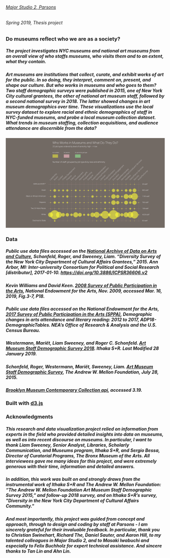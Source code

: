 ###### [Major Studio 2, Parsons](https://churc.github.io/MajorStudio2/index.html)
###### Spring 2019, Thesis project
### Do museums reflect who we are as a society?
##### The project investigates NYC museums and national art museums from an overall view of who staffs museums, who visits them and to an extent, what they contain.
##### Art museums are institutions that collect, curate, and exhibit works of art for the public. In so doing, they interpret, comment on, present, and shape our culture. But who works in museums and who goes to them? Two staff demographic surveys were published in 2015, one of New York City cultural grantees, the other of national art museum staff, followed by a second national survey in 2018. The latter showed changes in art museum demographics over time. These visualizations use the local survey dataset to explore racial and ethnic demographics of staff in NYC-funded museums, and probe a local museum collection dataset. What trends in museum staffing, collection acquisitions, and audience attendance are discernible from the data?

![alt text](https://github.com/churc/MajorStudio2/blob/master/images/churchouse_thesis2.png )

### Data
#####	Public use data files accessed on the [National Archive of Data on Arts and Culture](https://www.icpsr.umich.edu/icpsrweb/NADAC/studies/36606), Schonfeld, Roger, and Sweeney, Liam. “Diversity Survey of the New York City Department of Cultural Affairs Grantees,” 2015. Ann Arbor, MI: Inter-university Consortium for Political and Social Research [distributor], 2017-01-10. https://doi.org/10.3886/ICPSR36606.v2
#####	Kevin Williams and David Keen. [2008 Survey of Public Participation in the Arts](https://www.arts.gov/sites/default/files/2008-SPPA.pdf), National Endowment for the Arts, Nov. 2009, accessed Mar. 16, 2019, Fig.3-7, P18.
#####	Public use data files accessed on the National Endowment for the Arts, [2017 Survey of Public Participation in the Arts (SPPA)](https://www.arts.gov/artistic-fields/research-analysis/arts-data-profiles/arts-data-profile-18), Demographic changes in arts attendance and literary reading: 2012 to 2017, ADP18-DemographicTables. NEA’s Office of Research & Analysis and the U.S. Census Bureau.
#####	Westermann, Mariët, Liam Sweeney, and Roger C. Schonfeld. [Art Museum Staff Demographic Survey 2018](https://sr.ithaka.org/wp-content/uploads/2019/01/SR-Mellon-Report-Art-Museum-Staff-Demographic-Survey-01282019.pdf). Ithaka S+R. Last Modified 28 January 2019.
#####	Schonfeld, Roger, Westermann, Mariët, Sweeney, Liam. [Art Museum Staff Demographic Survey](https://mellon.org/media/filer_public/ba/99/ba99e53a-48d5-4038-80e1-66f9ba1c020e/awmf_museum_diversity_report_aamd_7-28-15.pdf), The Andrew W. Mellon Foundation, July 28, 2015. 
#####	[Brooklyn Museum Contemporary Collection api](https://www.brooklynmuseum.org/opencollection/api), accessed 3.19. 

### Built with [d3.js](https://d3js.org)

### Acknowledgments
##### This research and data visualization project relied on information from experts in the field who provided detailed insights into data on museums, as well as into recent discourse on museums. In particular, I want to thank Liam Sweeney, Senior Analyst, Libraries, Scholarly Communication, and Museums program, Ithaka S+R, and Sergio Bessa, Director of Curatorial Programs, The Bronx Museum of the Arts. All interviewees gave me many ideas for this project, and were extremely generous with their time, information and detailed answers.
##### In addition, this work was built on and strongly draws from the instrumental work of Ithaka S+R and The Andrew W. Mellon Foundation: “The Andrew W. Mellon Foundation Art Museum Staff Demographic Survey 2015,” and follow-up 2018 survey, and on Ithaka S+R’s survey, "Diversity in the New York City Department of Cultural Affairs Community."  
##### And most importantly, this project was guided from concept and approach, through to design and coding by staff at Parsons - I am sincerely grateful for their invaluable feedback. In particular, thank you to Christian Swinehart, Richard The, Daniel Sauter, and Aaron Hill, to my talented colleagues in Major Studio 2, and to Masaki Iwabuchi and especially to Felix Buchholz for expert technical assistance. And sincere thanks to Tan Lin and Ahn Lin.

